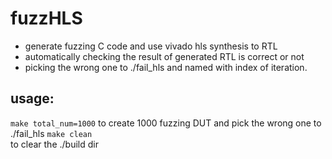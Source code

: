 # fuzzHLS
- generate fuzzing C code and use vivado hls synthesis to RTL
- automatically checking the result of generated RTL is correct or not
- picking the wrong one to ./fail_hls and named with index of iteration.

## usage:
`make total_num=1000` 
to create 1000 fuzzing DUT and pick the wrong one to ./fail_hls
`make clean`  
to clear the ./build dir
